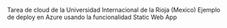 Tarea de cloud de la Universidad Internacional de la Rioja (Mexico)
Ejemplo de deploy en Azure usando la funcionalidad Static Web App
